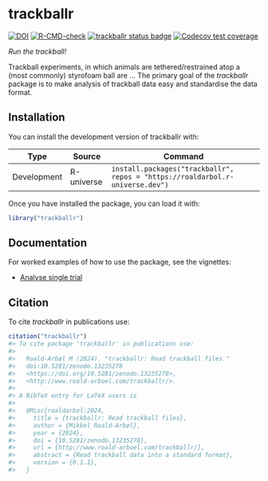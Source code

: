 
<!-- README.md is generated from README.Rmd. Please edit that file -->

# trackballr

<!-- badges: start -->

[![DOI](https://zenodo.org/badge/773406370.svg)](https://zenodo.org/doi/10.5281/zenodo.13235277)
[![R-CMD-check](https://github.com/roaldarbol/trackballr/actions/workflows/R-CMD-check.yaml/badge.svg)](https://github.com/roaldarbol/trackballr/actions/workflows/R-CMD-check.yaml)
[![trackballr status
badge](https://roaldarbol.r-universe.dev/badges/trackballr)](https://roaldarbol.r-universe.dev)
[![Codecov test
coverage](https://codecov.io/gh/roaldarbol/trackballr/graph/badge.svg)](https://app.codecov.io/gh/roaldarbol/trackballr)
<!-- badges: end -->

*Run the trackball!*

Trackball experiments, in which animals are tethered/restrained atop a
(most commonly) styrofoam ball are … The primary goal of the
*trackballr* package is to make analysis of trackball data easy and
standardise the data format.

## Installation

You can install the development version of trackballr with:

| Type | Source | Command |
|----|----|----|
| Development | R-universe | `install.packages("trackballr", repos = "https://roaldarbol.r-universe.dev")` |

Once you have installed the package, you can load it with:

``` r
library("trackballr")
```

## Documentation

For worked examples of how to use the package, see the vignettes:

- [Analyse single
  trial](https://www.roald-arboel.com/trackballr/articles/Analyse-Single-Trial.html)

## Citation

To cite *trackballr* in publications use:

``` r
citation("trackballr")
#> To cite package 'trackballr' in publications use:
#> 
#>   Roald-Arbøl M (2024). "trackballr: Read trackball files."
#>   doi:10.5281/zenodo.13235278
#>   <https://doi.org/10.5281/zenodo.13235278>,
#>   <http://www.roald-arboel.com/trackballr/>.
#> 
#> A BibTeX entry for LaTeX users is
#> 
#>   @Misc{roaldarbol:2024,
#>     title = {trackballr: Read trackball files},
#>     author = {Mikkel Roald-Arbøl},
#>     year = {2024},
#>     doi = {10.5281/zenodo.13235278},
#>     url = {http://www.roald-arboel.com/trackballr/},
#>     abstract = {Read trackball data into a standard format},
#>     version = {0.1.1},
#>   }
```
